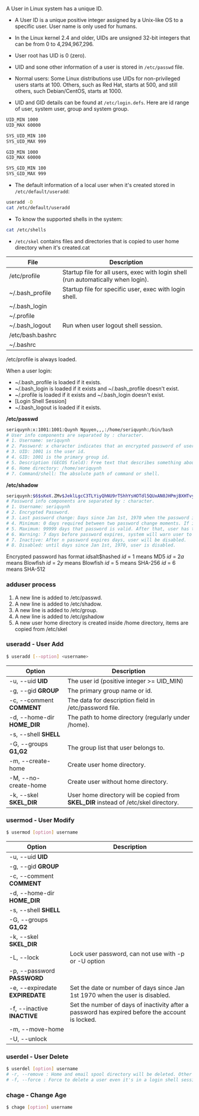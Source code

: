 A User in Linux system has a unique ID.

- A User ID is a unique positive integer assigned by a Unix-like OS to a specific user. User name is only used for humans.
- In the Linux kernel 2.4 and older, UIDs are unsigned 32-bit integers that can be from 0 to 4,294,967,296.
- User root has UID is 0 (zero).
- UID and sone other information of a user is stored in `/etc/passwd` file.
- Normal users: Some Linux distributions use UIDs for non-privileged users starts at 100. Others, such as Red Hat, starts at 500, and still others, such Debian/CentOS, starts at 1000.

- UID and GID details can be found at `/etc/login.defs`. Here are id range of user, system user, group and system group.

```bash
UID_MIN 1000
UID_MAX 60000

SYS_UID_MIN 100
SYS_UID_MAX 999

GID_MIN 1000
GID_MAX 60000

SYS_GID_MIN 100
SYS_GID_MAX 999
```

- The default information of a local user when it's created stored in `/etc/default/useradd`:

```bash
useradd -D
cat /etc/default/useradd
```

- To know the supported shells in the system:

```bash
cat /etc/shells
```

- `/etc/skel` contains files and directories that is copied to user home directory when it's created.cat

| File | Description |
|------|-------------|
| /etc/profile | Startup file for all users, exec with login shell (run automatically when login).
| ~/.bash_profile | Startup file for specific user, exec with login shell.
| ~/.bash_login |
| ~/.profile |
| ~/.bash_logout | Run when user logout shell session.
| /etc/bash.bashrc |
| ~/.bashrc |

/etc/profile is always loaded.

When a user login:

- ~/.bash_profile is loaded if it exists.
- ~/.bash_login is loaded if it exists and ~/.bash_profile doesn't exist.
- ~/.profile is loaded if it exists and ~/.bash_login doesn't exist.
- [Login Shell Session]
- ~/.bash_logout is loaded if it exists.

**/etc/passwd**

```bash
seriquynh:x:1001:1001:Quynh Nguyen,,,:/home/seriquynh:/bin/bash
# User info components are separated by : character.
# 1. Username: seriquynh
# 2. Password: x character indicates that an encrypted password of user is stored in /etc/shadow
# 3. UID: 1001 is the user id.
# 4. GID: 1001 is the primary group id.
# 5. Description (GECOS field): Free text that describes something about user.
# 6. Home directory: /home/seriquynh
# 7. Command/shell: The absolute path of command or shell.
```

**/etc/shadow**

```bash
seriquynh:$6$sKeX.ZMv$JeklLgcC3TLYiyQhNU9rTShhYsHOTdl5QUxAN0JHPmjBXHTvy53liE2ucZjtMiPKr9MudAEQ4xhS0LnnM1p0Y0:18691:0:99999:7:::
# Password info components are separated by : character.
# 1. Username: seriquynh
# 2. Encrypted Password.
# 3. Last password change: Days since Jan 1st, 1970 when the password is last changed.
# 4. Minimum: 0 days required between two password change moments. If it's 3, the next password change must be 3 days after the last password change.
# 5. Maximum: 99999 days that password is valid. After that, user has to change his/her password.
# 6. Warning: 7 days before password expires, system will warn user to change his/her password.
# 7. Inactive: After n password expires days, user will be disabled.
# 8. Disabled: until days since Jan 1st, 1970, user is disabled.
```
Encrypted password has format $id$salt$hashed
$id$ = $1$ means MD5
$id$ = $2a$ means Blowfish
$id$ = $2y$ means Blowfish
$id$ = $5$ means SHA-256
$id$ = $6$ means SHA-512

### adduser process
1. A new line is added to /etc/passwd.
2. A new line is added to /etc/shadow.
3. A new line is added to /etc/group.
4. A new line is added to /etc/gshadow
5. A new user home directory is created inside /home directory, items are copied from /etc/skel

### useradd - User Add

```bash
$ useradd [--option] <username>
```

| Option | Description |
|--------|-------------|
| -u, --uid **UID** | The user id (positive integer >= UID_MIN)
| -g, --gid **GROUP** | The primary group name or id.
| -c, --comment **COMMENT** | The data for description field in /etc/password file.
| -d, --home-dir **HOME_DIR** | The path to home directory (regularly under /home).
| -s, --shell **SHELL** |
| -G, --groups **G1,G2** | The group list that user belongs to.
| -m, --create-home | Create user home directory.
| -M, --no-create-home | Create user without home directory.
| -k, --skel **SKEL_DIR** | User home directory will be copied from **SKEL_DIR** instead of /etc/skel directory.

### usermod - User Modify

```bash
$ usermod [option] username
```

| Option | Description |
|--------|-------------|
| -u, --uid **UID** |
| -g, --gid **GROUP** |
| -c, --comment **COMMENT** |
| -d, --home-dir **HOME_DIR** |
| -s, --shell **SHELL** |
| -G, --groups **G1,G2** |
| -k, --skel **SKEL_DIR** |
| -L, --lock | Lock user password, can not use with -p or -U option
| -p, --password **PASSWORD** |
| -e, --expiredate **EXPIREDATE** | Set the date or number of days since Jan 1st 1970 when the user is disabled.
| -f, --inactive **INACTIVE** | Set the number of days of inactivity after a password has expired before the account is locked.
| -m, --move-home |
| -U, --unlock |

### userdel - User Delete

```bash
$ userdel [option] username
# -r, --remove : Home and email spool directory will be deleted. Other files has to be searched and deleted manually.
# -f, --force : Force to delete a user even it's in a login shell session.
```

### chage - Change Age

```bash
$ chage [option] username
```
